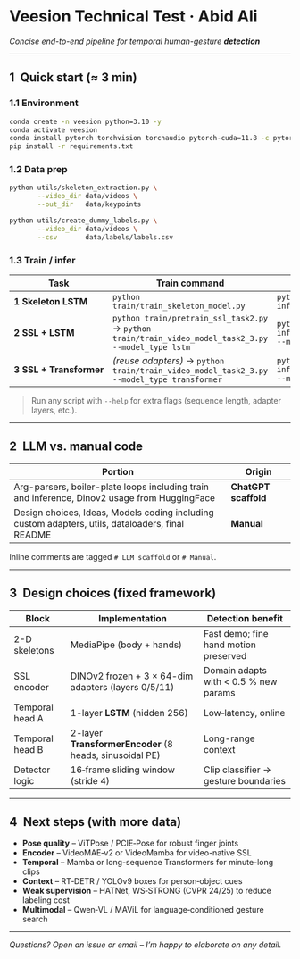# Veesion Technical Test · Abid Ali

*Concise end-to-end pipeline for temporal human-gesture **detection***

---

## 1 Quick start (≈ 3 min)

### 1.1 Environment

```bash
conda create -n veesion python=3.10 -y
conda activate veesion
conda install pytorch torchvision torchaudio pytorch-cuda=11.8 -c pytorch -c nvidia
pip install -r requirements.txt
```

### 1.2 Data prep

```bash
python utils/skeleton_extraction.py \
       --video_dir data/videos \
       --out_dir   data/keypoints

python utils/create_dummy_labels.py \
       --video_dir data/videos \
       --csv       data/labels/labels.csv
```

### 1.3 Train / infer

| Task                    | Train command                                                                                        | Inference                                                        |
| ----------------------- | ---------------------------------------------------------------------------------------------------- | ---------------------------------------------------------------- |
| **1 Skeleton LSTM**     | `python train/train_skeleton_model.py`                                                               | `python inference/inference_task1.py`                            |
| **2 SSL + LSTM**        | `python train/pretrain_ssl_task2.py` → `python train/train_video_model_task2_3.py --model_type lstm` | `python inference/inference_task2_3.py --model_type lstm`        |
| **3 SSL + Transformer** | *(reuse adapters)* → `python train/train_video_model_task2_3.py --model_type transformer`            | `python inference/inference_task2_3.py --model_type transformer` |

> Run any script with `--help` for extra flags (sequence length, adapter layers, etc.).

---

## 2 LLM vs. manual code

| Portion                                                                                | Origin               |
| -------------------------------------------------------------------------------------- | -------------------- |
| Arg-parsers, boiler-plate loops including train and inference, Dinov2 usage from HuggingFace                                                        | **ChatGPT scaffold** |
| Design choices, Ideas, Models coding including custom adapters, utils, dataloaders, final README | **Manual**           |

Inline comments are tagged `# LLM scaffold` or `# Manual`.

---

## 3 Design choices (fixed framework)

| Block           | Implementation                                          | Detection benefit                     |
| --------------- | ------------------------------------------------------- | ------------------------------------- |
| 2-D skeletons   | MediaPipe (body + hands)                                | Fast demo; fine hand motion preserved |
| SSL encoder     | DINOv2 frozen + 3 × 64-dim adapters (layers 0/5/11)     | Domain adapts with < 0.5 % new params |
| Temporal head A | 1-layer **LSTM** (hidden 256)                           | Low‑latency, online                   |
| Temporal head B | 2-layer **TransformerEncoder** (8 heads, sinusoidal PE) | Long-range context                    |
| Detector logic  | 16‑frame sliding window (stride 4)                      | Clip classifier → gesture boundaries  |

---

## 4 Next steps (with more data)

* **Pose quality** – ViTPose / PCIE‑Pose for robust finger joints
* **Encoder** – VideoMAE‑v2 or VideoMamba for video-native SSL
* **Temporal** – Mamba or long-sequence Transformers for minute-long clips
* **Context** – RT‑DETR / YOLOv9 boxes for person‑object cues
* **Weak supervision** – HATNet, WS‑STRONG (CVPR 24/25) to reduce labeling cost
* **Multimodal** – Qwen‑VL / MAViL for language‑conditioned gesture search

---

*Questions? Open an issue or email – I’m happy to elaborate on any detail.*

